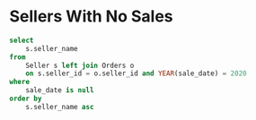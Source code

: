 # Sellers With No Sales

```sql
select
    s.seller_name
from
    Seller s left join Orders o
    on s.seller_id = o.seller_id and YEAR(sale_date) = 2020
where
    sale_date is null
order by
    s.seller_name asc
```
